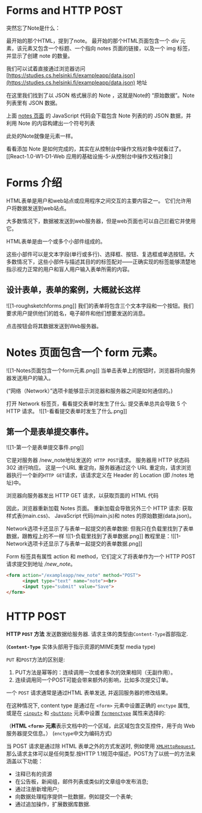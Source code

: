 # Forms and HTTP POST
突然忘了Note是什么：

最开始的那个HTML，提到了note。
最开始的那个HTML页面包含一个 div 元素，该元素又包含一个标题、一个指向 notes 页面的链接，以及一个 img 标签，并显示了创建 note 的数量。

我们可以试着直接通过浏览器访问 [https://studies.cs.helsinki.fi/exampleapp/data.json](https://studies.cs.helsinki.fi/exampleapp/data.json) 地址

在这里我们找到了以 JSON 格式展示的 Note ，这就是Note的 “原始数据”。Note 列表里有 JSON 数据。

上面 [notes 页面](https://studies.cs.helsinki.fi/exampleapp/notes) 的 JavaScript 代码会下载包含 Note 列表的的 JSON 数据，并利用 Note 的内容构建出一个符号列表

此处的Note就像是元素一样。

看看添加 Note 是如何完成的，其实在从控制台中操作文档对象中就看过了。
[[React-1.0-W1-D1-Web 应用的基础设施-5-从控制台中操作文档对象]]


# Forms 介绍
HTML表单是用户和web站点或应用程序之间交互的主要内容之一。
它们允许用户将数据发送到web站点。

大多数情况下，数据被发送到web服务器，但是web页面也可以自己拦截它并使用它。

HTML表单是由一个或多个小部件组成的。

这些小部件可以是文本字段(单行或多行)、选择框、按钮、复选框或单选按钮。大多数情况下，这些小部件与描述其目的的标签配对——正确实现的标签能够清楚地指示视力正常的用户和盲人用户输入表单所需的内容。

## 设计表单，表单的案例，大概就长这样
![[1-roughsketchforms.png]]
我们的表单将包含三个文本字段和一个按钮。我们要求用户提供他们的姓名，电子邮件和他们想要发送的消息。

点击按钮会将其数据发送到Web服务器。

# Notes 页面包含一个 form 元素。
![[1-Notes页面包含一个form元素.png]]
当单击表单上的按钮时，浏览器将向服务器发送用户的输入。

(“网络（Network）”选项卡能够显示浏览器和服务器之间是如何通信的。)

打开 Network 标签页，看看提交表单时发生了什么:
提交表单总共会导致 5 个 HTTP 请求。
![[1-看看提交表单时发生了什么.png]]
## 第一个是表单提交事件。
![[1-第一个是表单提交事件.png]]

它是对服务器 /new_note地址发送的` HTTP POST`请求。 服务器用 HTTP 状态码 302 进行响应。 这是一个URL 重定向，服务器通过这个 URL 重定向，请求浏览器执行一个新的` HTTP GET `请求，该请求定义在 Header 的 Location (即 /notes 地址)中。

浏览器向服务器发出 HTTP GET 请求，以获取页面的 HTML 代码

因此，浏览器重新加载 Notes 页面。 重新加载会导致另外三个 HTTP 请求: 获取样式表(main.css)、 JavaScript 代码(main.js)和 notes 的原始数据(data.json)。

Network选项卡还显示了与表单一起提交的表单数据:
但我只在负载里找到了表单数据，跟教程上的不一样
![[1-负载里找到了表单数据.png]]
教程里是：![[1-Network选项卡还显示了与表单一起提交的表单数据.png]]

Form 标签具有属性 action 和 method，它们定义了将表单作为一个 HTTP POST 请求提交到地址 _/new_note_。
```html
<form action="/exampleapp/new_note" method="POST">
      <input type="text" name="note"><br>
      <input type="submit" value="Save">
</form>
```



# HTTP POST
**HTTP `POST` 方法** 发送数据给服务器. 请求主体的类型由`Content-Type`首部指定.

(**`Content-Type`** 实体头部用于指示资源的MIME类型 media type)

`PUT` 和`POST`方法的区别是:
1. PUT方法是幂等的：连续调用一次或者多次的效果相同（无副作用）。
2. 连续调用同一个POST可能会带来额外的影响，比如多次提交订单。

一个 `POST` 请求通常是通过HTML 表单发送, 并返回服务器的修改结果。

在这种情况下, content type 是通过在 `<form>` 元素中设置正确的 `enctype` 属性, 或是在 [`<input>`](https://developer.mozilla.org/zh-CN/docs/Web/HTML/Element/Input) 和 [`<button>`](https://developer.mozilla.org/zh-CN/docs/Web/HTML/Element/button) 元素中设置 [`formenctype`](https://developer.mozilla.org/zh-CN/docs/Web/HTML/Element/Input#attr-formenctype) 属性来选择的:

（**HTML `<form>` 元素**表示文档中的一个区域，此区域包含交互控件，用于向 Web 服务器提交信息。）
(`enctype`中文为编码方式)

当 POST 请求是通过除 HTML 表单之外的方式发送时, 例如使用 [`XMLHttpRequest`](https://developer.mozilla.org/zh-CN/docs/Web/API/XMLHttpRequest), 那么请求主体可以是任何类型.按HTTP 1.1规范中描述，POST为了以统一的方法来涵盖以下功能：

-   注释已有的资源
-   在公告板，新闻组，邮件列表或类似的文章组中发布消息;
-   通过注册新增用户;
-   向数据处理程序提供一批数据，例如提交一个表单;
-   通过追加操作，扩展数据库数据.